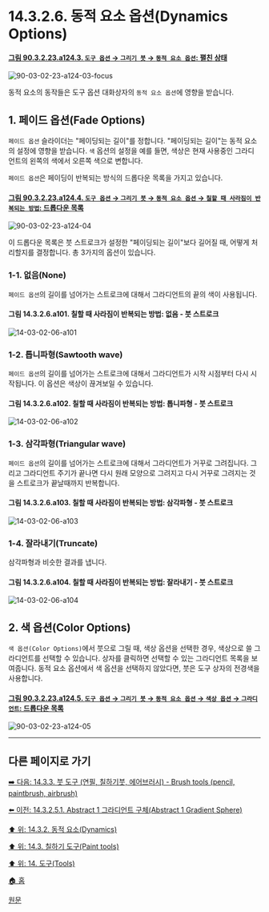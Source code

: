 # 14.3.2.6. 동적 요소 옵션(Dynamics Options)

<a id="90-03-02-23-a124-03"></a>

#### [그림 90.3.2.23.a124.3. `도구 옵션` → `그리기 붓` → `동적 요소 옵션`: 펼친 상태](./90-03-02-23-paintbrush.md#90-03-02-23-a124-03)
![90-03-02-23-a124-03-focus](https://github.com/wonder13662/gimp/assets/15767104/28bf4f90-3429-4b5b-8493-01b064582bae)

동적 요소의 동작들은 도구 옵션 대화상자의 `동적 요소 옵션`에 영향을 받습니다.

## 1. 페이드 옵션(Fade Options)
`페이드 옵션` 슬라이더는 "페이딩되는 길이"를 정합니다. "페이딩되는 길이"는 동적 요소의 설정에 영향을 받습니다. `색` 옵션의 설정을 예를 들면, 색상은 현재 사용중인 그라디언트의 왼쪽의 색에서 오른쪽 색으로 변합니다. 

`페이드 옵션`은 페이딩이 반복되는 방식의 드롭다운 목록을 가지고 있습니다.

<a id="90-03-02-23-a124-04"></a>

#### [그림 90.3.2.23.a124.4. `도구 옵션` → `그리기 붓` → `동적 요소 옵션` → `칠할 때 사라짐이 반복되는 방법`: 드롭다운 목록](./90-03-02-23-paintbrush.md#90-03-02-23-a124-04)
![90-03-02-23-a124-04](https://github.com/wonder13662/gimp/assets/15767104/f4c3fee4-9a77-49ac-8611-9d63ca22a440)

이 드롭다운 목록은 붓 스트로크가 설정한 "페이딩되는 길이"보다 길어질 때, 어떻게 처리할지를 결정합니다. 총 3가지의 옵션이 있습니다.

### 1-1. 없음(None)
`페이드 옵션`의 길이를 넘어가는 스트로크에 대해서 그라디언트의 끝의 색이 사용됩니다.

#### 그림 14.3.2.6.a101. 칠할 때 사라짐이 반복되는 방법: 없음 - 붓 스트로크
![14-03-02-06-a101](https://github.com/wonder13662/gimp/assets/15767104/9324dd68-ff64-45d5-8af1-727943e18ed6)

### 1-2. 톱니파형(Sawtooth wave)
`페이드 옵션`의 길이를 넘어가는 스트로크에 대해서 그라디언트가 시작 시점부터 다시 시작됩니다. 이 옵션은 색상이 끊겨보일 수 있습니다.

#### 그림 14.3.2.6.a102. 칠할 때 사라짐이 반복되는 방법: 톱니파형 - 붓 스트로크
![14-03-02-06-a102](https://github.com/wonder13662/gimp/assets/15767104/25aeda3f-5e2d-447c-af2c-4bf9bab838b8)

### 1-3. 삼각파형(Triangular wave)
`페이드 옵션`의 길이를 넘어가는 스트로크에 대해서 그라디언트가 거꾸로 그려집니다. 그리고 그라디언트 주기가 끝나면 다시 원래 모양으로 그려지고 다시 거꾸로 그려지는 것을 스트로크가 끝날때까지 반복합니다.

#### 그림 14.3.2.6.a103. 칠할 때 사라짐이 반복되는 방법: 삼각파형 - 붓 스트로크
![14-03-02-06-a103](https://github.com/wonder13662/gimp/assets/15767104/e48736f8-51df-41b1-ab7a-bec42db03bdb)

### 1-4. 잘라내기(Truncate)
삼각파형과 비슷한 결과를 냅니다. 

#### 그림 14.3.2.6.a104. 칠할 때 사라짐이 반복되는 방법: 잘라내기 - 붓 스트로크
![14-03-02-06-a104](https://github.com/wonder13662/gimp/assets/15767104/af9d2bbf-143a-4f27-9cde-4ba91d481674)

## 2. 색 옵션(Color Options)
`색 옵션(Color Options)`에서 붓으로 그릴 때, 색상 옵션을 선택한 경우, 색상으로 쓸 그라디언트를 선택할 수 있습니다. 상자를 클릭하면 선택할 수 있는 그라디언트 목록을 보여줍니다. 동적 요소 옵션에서 색 옵션을 선택하지 않았다면, 붓은 도구 상자의 전경색을 사용합니다.

<a id="90-03-02-23-a124-05"></a>

#### [그림 90.3.2.23.a124.5. `도구 옵션` → `그리기 붓` → `동적 요소 옵션` → `색상 옵션` → `그라디언트`: 드롭다운 목록](./90-03-02-23-paintbrush.md#90-03-02-23-a124-05)
![90-03-02-23-a124-05](https://github.com/wonder13662/gimp/assets/15767104/813bd291-5e73-4978-94f3-a8a90099dbbd)

***

## 다른 페이지로 가기

[➡️ 다음: 14.3.3. 붓 도구 (연필, 칠하기붓, 에어브러시) - Brush tools (pencil, paintbrush, airbrush)](./14-03-03-00-brush-tools-pencil-paintbrush-airbrush.md)

[⬅️ 이전: 14.3.2.5.1. Abstract 1 그라디언트 구체(Abstract 1 Gradient Sphere)](./14-03-02-05-01-abtract_gradient_sphere.md)

[⬆️ 위: 14.3.2. 동적 요소(Dynamics)](./14-03-02-00-dynamics.md)

[⬆️ 위: 14.3. 칠하기 도구(Paint tools)](./14-03-00-paint-tools.md)

[⬆️ 위: 14. 도구(Tools)](./14-00-tools.md)

[🏠 홈](./00-home.md)

[원문](https://docs.gimp.org/2.10/ko/gimp-tool-dynamics.html#idm12379)

